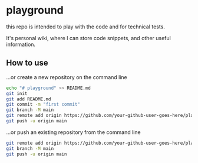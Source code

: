 # playground

this repo is intended to play with the code and for technical tests.

It's personal wiki, where I can store code snippets, and other useful information.

## How to use

…or create a new repository on the command line
```bash
echo "# playground" >> README.md
git init
git add README.md
git commit -m "first commit"
git branch -M main
git remote add origin https://github.com/your-github-user-goes-here/playground.git
git push -u origin main
```
…or push an existing repository from the command line
```bash
git remote add origin https://github.com/your-github-user-goes-here/playground.git
git branch -M main
git push -u origin main
```